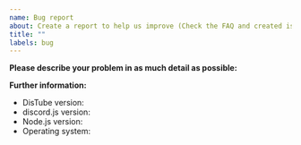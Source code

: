 ```yaml
---
name: Bug report
about: Create a report to help us improve (Check the FAQ and created issues first)
title: ""
labels: bug
---
```


**Please describe your problem in as much detail as possible:**

**Further information:**

- DisTube version:
- discord.js version:
- Node.js version:
- Operating system:
